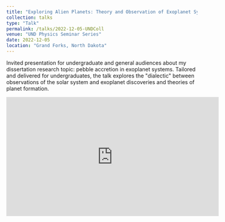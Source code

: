 ```yaml
---
title: "Exploring Alien Planets: Theory and Observation of Exoplanet Systems"
collection: talks
type: "Talk"
permalink: /talks/2022-12-05-UNDColl
venue: "UND Physics Seminar Series"
date: 2022-12-05
location: "Grand Forks, North Dakota"
---
```


Invited presentation for undergraduate and general audiences about my dissertation research topic: pebble accretion in exoplanet systems. Tailored and delivered for undergraduates, the talk explores the "dialectic" between observations of the solar system and exoplanet discoveries and theories of planet formation.

<iframe title='Embedded Media titled: McCloat - Exoplanet Physics Presentation Dec 5 2022' width="560"  height="315"  src="https://und.yuja.com/V/Video?v=6448655&node=28512541&a=103675742&preload=false" frameborder="0" webkitallowfullscreen mozallowfullscreen allowfullscreen loading="lazy"></iframe>